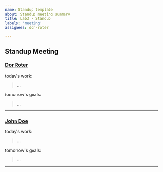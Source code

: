 ```yaml
---
name: Standup template
about: Standup meeting summary 
title: Lab3 - Standup
labels: 'meeting'
assignees: dor-roter

---
```


## Standup Meeting
### <u>Dor Roter</u>
today's work: 
> ...

tomorrow's goals:
> ...

___
### <u>John Doe</u>
today's work: 
> ...

tomorrow's goals:
> ...

___